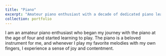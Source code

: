 ```yaml
---
title: "Piano"
excerpt: "Amateur piano enthusiast with a decade of dedicated piano learning experience. <br/><img src='/images/piano.png'>"
collection: portfolio
---
```


I am an amateur piano enthusiast who began my journey with the piano at the age of four and started learning to play. The piano is a beloved instrument for me, and whenever I play my favorite melodies with my own fingers, I experience a sense of joy and contentment.
